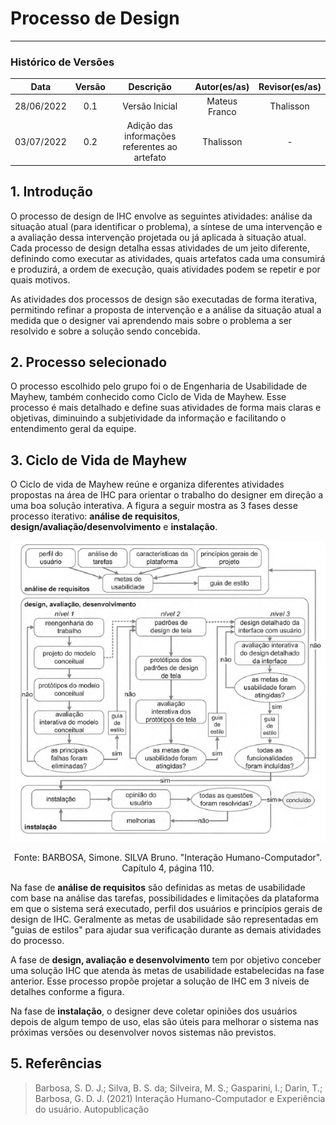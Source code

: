 # Processo de Design
***

### Histórico de Versões

**Data** | **Versão** | **Descrição** | **Autor(es/as)** | **Revisor(es/as)**
:---: | :---: | :---: | :---:  | :---:
28/06/2022 | 0.1 | Versão Inicial | Mateus Franco | Thalisson
03/07/2022 | 0.2 | Adição das informações referentes ao artefato | Thalisson | -

## 1. Introdução
O processo de design de IHC envolve as seguintes atividades: análise da situação atual (para identificar o problema), a síntese de uma intervenção e a avaliação dessa intervenção projetada ou já aplicada à situação atual. Cada processo de design detalha essas atividades de um jeito diferente, definindo como executar as atividades, quais artefatos cada uma consumirá e produzirá, a ordem de execução, quais atividades podem se repetir e por quais motivos.

As atividades dos processos de design são executadas de forma iterativa, permitindo refinar a proposta de intervenção e a análise da situação atual a medida que o designer vai aprendendo mais sobre o problema a ser resolvido e sobre a solução sendo concebida.

## 2. Processo selecionado
O processo escolhido pelo grupo foi o de Engenharia de Usabilidade de Mayhew, também conhecido como Ciclo de Vida de Mayhew. Esse processo é mais detalhado e define suas atividades de forma mais claras e objetivas, diminuindo a subjetividade da informação e facilitando o entendimento geral da equipe.

## 3. Ciclo de Vida de Mayhew
O Ciclo de vida de Mayhew reúne e organiza diferentes atividades propostas na área de IHC para orientar o trabalho do designer em direção a uma boa solução interativa. A figura a seguir mostra as 3 fases desse processo iterativo: **análise de requisitos**, **design/avaliação/desenvolvimento** e **instalação**.
<center>

   ![Ciclo de vida de Mayhew](../assets/ciclo_mayhew.png)
  <figcaption> Fonte: BARBOSA, Simone. SILVA Bruno. "Interação Humano-Computador". Capítulo 4, página 110. </figcaption>
</center>

Na fase de **análise de requisitos** são definidas as metas de usabilidade com base na análise das tarefas, possibilidades e limitações da plataforma em que o sistema será executado, perfil dos usuários e princípios gerais de design de IHC. Geralmente as metas de usabilidade são representadas em "guias de estilos" para ajudar sua verificação durante as demais atividades do processo.

A fase de **design, avaliação e desenvolvimento** tem por objetivo conceber uma solução IHC que atenda às metas de usabilidade estabelecidas na fase anterior. Esse processo propõe projetar a solução de IHC em 3 níveis de detalhes conforme a figura.

Na fase de **instalação**, o designer deve coletar opiniões dos usuários depois de algum tempo de uso, elas são úteis para melhorar o sistema nas próximas versões ou desenvolver novos sistemas não previstos.

## 5. Referências
> Barbosa, S. D. J.; Silva, B. S. da; Silveira, M. S.; Gasparini, I.; Darin, T.; Barbosa, G. D. J. (2021) Interação Humano-Computador e Experiência do usuário. Autopublicação
